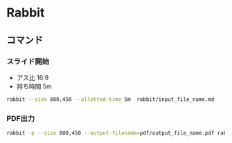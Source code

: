 # Rabbit

## コマンド
### スライド開始
- アス比 16:9
- 持ち時間 5m
```sh
rabbit --size 800,450 --allotted-time 5m  rabbit/input_file_name.md
```
### PDF出力
```sh
rabbit -p --size 800,450 --output-filename=pdf/output_file_name.pdf rabbit/input_file_name.md
```
